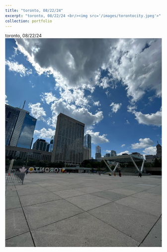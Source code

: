 ```yaml
---
title: "toronto, 08/22/24"
excerpt: "toronto, 08/22/24 <br/><img src='/images/torontocity.jpeg'>"
collection: portfolio
---
```


toronto, 08/22/24 <br/><img src='/images/torontocity.jpeg'>
